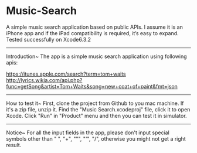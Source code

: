 # Music-Search
A simple music search application based on public APIs. I assume it is an iPhone app and if the iPad compatibility is required, it’s easy to expand.
Tested successfully on Xcode6.3.2


**********************************************************************
Introduction~
The app is a simple music search application using following apis:

https://itunes.apple.com/search?term=tom+waits
http://lyrics.wikia.com/api.php?func=getSong&artist=Tom+Waits&song=new+coat+of+paint&fmt=json

**********************************************************************
How to test it~
First, clone the project from Github to you mac machine.
If it's a zip file, unzip it.
Find the "Music Search.xcodeproj" file, click it to open Xcode.
Click "Run" in "Product" menu and then you can test it in simulator.

**********************************************************************
Notice~
For all the input fields in the app, please don't input special symbols other than " ", "+", "\"", "\'", "/", otherwise you might not get a right result.

